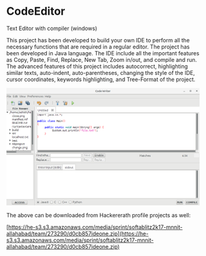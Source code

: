 # CodeEditor
Text Editor with compiler (windows)

This project has been developed to build your own IDE to perform all the necessary functions that are required 
in a regular editor. The project has been developed in Java language. The IDE include all the important features 
as Copy, Paste, Find, Replace, New Tab, Zoom in/out, and compile and run. The advanced features of this project 
includes autocorrect, highlighting similar texts, auto-indent, auto-parentheses, changing the style of the IDE, 
cursor coordinates, keywords highlighting, and Tree-Format of the project.

![CodEditor](https://github.com/ashishgopalhattimare/CodeEditor/blob/master/screenshots/codeditor.png)
 
 
The above can be downloaded from Hackererath profile projects as well:

[https://he-s3.s3.amazonaws.com/media/sprint/softablitz2k17-mnnit-allahabad/team/273290/d0cb857ideone.zip](https://he-s3.s3.amazonaws.com/media/sprint/softablitz2k17-mnnit-allahabad/team/273290/d0cb857ideone.zip)
